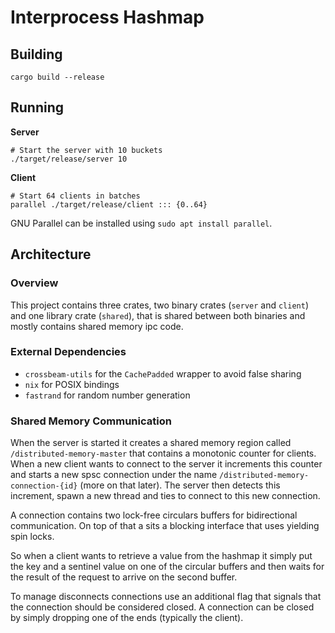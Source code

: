 # Interprocess Hashmap

## Building
```shell
cargo build --release
```

## Running

**Server**
```shell
# Start the server with 10 buckets
./target/release/server 10
```

**Client**
```shell
# Start 64 clients in batches
parallel ./target/release/client ::: {0..64}
```
GNU Parallel can be installed using `sudo apt install parallel`.

## Architecture

### Overview
This project contains three crates, two binary crates (`server` and `client`) and one library crate (`shared`),
that is shared between both binaries and mostly contains shared memory ipc code.

### External Dependencies

* `crossbeam-utils` for the `CachePadded` wrapper to avoid false sharing
* `nix` for POSIX bindings
* `fastrand` for random number generation

### Shared Memory Communication

When the server is started it creates a shared memory region called `/distributed-memory-master`
that contains a monotonic counter for clients. When a new client wants to connect to the server it 
increments this counter and starts a new spsc connection under the name `/distributed-memory-connection-{id}` (more on that later).
The server then detects this increment, spawn a new thread and ties to connect to this new connection.

A connection contains two lock-free circulars buffers for bidirectional communication.
On top of that a sits a blocking interface that uses yielding spin locks.

So when a client wants to retrieve a value from the hashmap it simply put the key and a sentinel value on one
of the circular buffers and then waits for the result of the request to arrive on the second buffer.

To manage disconnects connections use an additional flag that signals that the connection should be considered closed.
A connection can be closed by simply dropping one of the ends (typically the client).

